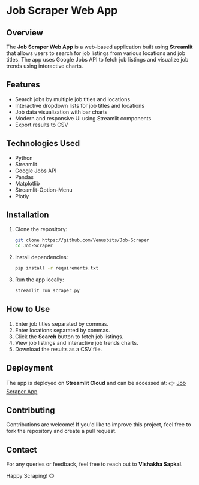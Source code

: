 # Job Scraper Web App

## Overview
The **Job Scraper Web App** is a web-based application built using **Streamlit** that allows users to search for job listings from various locations and job titles. The app uses Google Jobs API to fetch job listings and visualize job trends using interactive charts.

## Features
- Search jobs by multiple job titles and locations
- Interactive dropdown lists for job titles and locations
- Job data visualization with bar charts
- Modern and responsive UI using Streamlit components
- Export results to CSV

## Technologies Used
- Python
- Streamlit
- Google Jobs API
- Pandas
- Matplotlib
- Streamlit-Option-Menu
- Plotly

## Installation
1. Clone the repository:
   ```bash
   git clone https://github.com/Venusbits/Job-Scraper
   cd Job-Scraper
   ```
2. Install dependencies:
   ```bash
   pip install -r requirements.txt
   ```
3. Run the app locally:
   ```bash
   streamlit run scraper.py
   ```

## How to Use
1. Enter job titles separated by commas.
2. Enter locations separated by commas.
3. Click the **Search** button to fetch job listings.
4. View job listings and interactive job trends charts.
5. Download the results as a CSV file.

## Deployment
The app is deployed on **Streamlit Cloud** and can be accessed at:
👉 [Job Scraper App](https://scraper-epxtdrwhthka965ow9uke3.streamlit.app/)

## Contributing
Contributions are welcome! If you'd like to improve this project, feel free to fork the repository and create a pull request.


## Contact
For any queries or feedback, feel free to reach out to **Vishakha Sapkal**.

Happy Scraping! 😊

